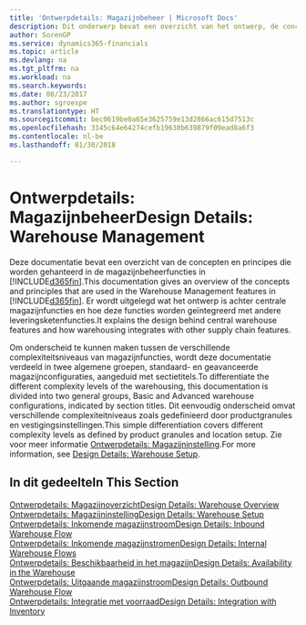 ```yaml
---
title: 'Ontwerpdetails: Magazijnbeheer | Microsoft Docs'
description: Dit onderwerp bevat een overzicht van het ontwerp, de concepten en principes achter de magazijnbeheerfuncties in Finance and Operations, Business edition.
author: SorenGP
ms.service: dynamics365-financials
ms.topic: article
ms.devlang: na
ms.tgt_pltfrm: na
ms.workload: na
ms.search.keywords: 
ms.date: 08/23/2017
ms.author: sgroespe
ms.translationtype: HT
ms.sourcegitcommit: bec0619be0a65e3625759e13d2866ac615d7513c
ms.openlocfilehash: 3145c64e64274cefb19630b639879f09ead8a6f3
ms.contentlocale: nl-be
ms.lasthandoff: 01/30/2018

---
```

# <a name="design-details-warehouse-management"></a><span data-ttu-id="e41f2-103">Ontwerpdetails: Magazijnbeheer</span><span class="sxs-lookup"><span data-stu-id="e41f2-103">Design Details: Warehouse Management</span></span>
<span data-ttu-id="e41f2-104">Deze documentatie bevat een overzicht van de concepten en principes die worden gehanteerd in de magazijnbeheerfuncties in [!INCLUDE[d365fin](includes/d365fin_md.md)].</span><span class="sxs-lookup"><span data-stu-id="e41f2-104">This documentation gives an overview of the concepts and principles that are used in the Warehouse Management features in [!INCLUDE[d365fin](includes/d365fin_md.md)].</span></span> <span data-ttu-id="e41f2-105">Er wordt uitgelegd wat het ontwerp is achter centrale magazijnfuncties en hoe deze functies worden geïntegreerd met andere leveringsketenfuncties.</span><span class="sxs-lookup"><span data-stu-id="e41f2-105">It explains the design behind central warehouse features and how warehousing integrates with other supply chain features.</span></span>  

<span data-ttu-id="e41f2-106">Om onderscheid te kunnen maken tussen de verschillende complexiteitsniveaus van magazijnfuncties, wordt deze documentatie verdeeld in twee algemene groepen, standaard- en geavanceerde magazijnconfiguraties, aangeduid met sectietitels.</span><span class="sxs-lookup"><span data-stu-id="e41f2-106">To differentiate the different complexity levels of the warehousing, this documentation is divided into two general groups, Basic and Advanced warehouse configurations, indicated by section titles.</span></span> <span data-ttu-id="e41f2-107">Dit eenvoudig onderscheid omvat verschillende complexiteitniveaus zoals gedefinieerd door productgranules en vestigingsinstellingen.</span><span class="sxs-lookup"><span data-stu-id="e41f2-107">This simple differentiation covers different complexity levels as defined by product granules and location setup.</span></span> <span data-ttu-id="e41f2-108">Zie voor meer informatie [Ontwerpdetails: Magazijninstelling](design-details-warehouse-setup.md).</span><span class="sxs-lookup"><span data-stu-id="e41f2-108">For more information, see [Design Details: Warehouse Setup](design-details-warehouse-setup.md).</span></span>  

## <a name="in-this-section"></a><span data-ttu-id="e41f2-109">In dit gedeelte</span><span class="sxs-lookup"><span data-stu-id="e41f2-109">In This Section</span></span>  
[<span data-ttu-id="e41f2-110">Ontwerpdetails: Magazijnoverzicht</span><span class="sxs-lookup"><span data-stu-id="e41f2-110">Design Details: Warehouse Overview</span></span>](design-details-warehouse-overview.md)  
[<span data-ttu-id="e41f2-111">Ontwerpdetails: Magazijninstelling</span><span class="sxs-lookup"><span data-stu-id="e41f2-111">Design Details: Warehouse Setup</span></span>](design-details-warehouse-setup.md)  
[<span data-ttu-id="e41f2-112">Ontwerpdetails: Inkomende magazijnstroom</span><span class="sxs-lookup"><span data-stu-id="e41f2-112">Design Details: Inbound Warehouse Flow</span></span>](design-details-inbound-warehouse-flow.md)  
[<span data-ttu-id="e41f2-113">Ontwerpdetails: Inkomende magazijnstromen</span><span class="sxs-lookup"><span data-stu-id="e41f2-113">Design Details: Internal Warehouse Flows</span></span>](design-details-internal-warehouse-flows.md)  
[<span data-ttu-id="e41f2-114">Ontwerpdetails: Beschikbaarheid in het magazijn</span><span class="sxs-lookup"><span data-stu-id="e41f2-114">Design Details: Availability in the Warehouse</span></span>](design-details-availability-in-the-warehouse.md)  
[<span data-ttu-id="e41f2-115">Ontwerpdetails: Uitgaande magazijnstroom</span><span class="sxs-lookup"><span data-stu-id="e41f2-115">Design Details: Outbound Warehouse Flow</span></span>](design-details-outbound-warehouse-flow.md)  
[<span data-ttu-id="e41f2-116">Ontwerpdetails: Integratie met voorraad</span><span class="sxs-lookup"><span data-stu-id="e41f2-116">Design Details: Integration with Inventory</span></span>](design-details-integration-with-inventory.md)


